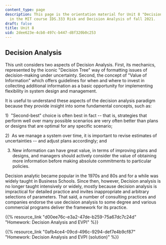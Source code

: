 ```yaml
---
content_type: page
description: This page is the orientation material for Unit 8 "Decision Analysis"
  in the MIT course IDS.333 Risk and Decision Analysis of fall 2021.
draft: false
title: Unit 8
uid: 2dee623e-4cb8-497c-b447-d8f320b0c253
---
```

## Decision Analysis

This unit considers two aspects of Decision Analysis. First, its mechanics, represented by the iconic "Decision Tree" way of formatting issues of decision-making under uncertainty. Second, the concept of "Value of Information" which offers guidelines for when and where to invest in collecting additional information as a basic opportunity for implementing flexibility in system design and management.

It is useful to understand these aspects of the decision analysis paradigm because they provide insight into some fundamental concepts, such as:

1)  "Second-best" choice is often best in fact -- that is, strategies that perform well over many possible scenarios are very often better than plans or designs that are optimal for any specific scenario;

2)  As we manage a system over time, it is important to revise estimates of uncertainties -- and adjust plans accordingly; and

3) New information can have great value, in terms of improving plans and designs, and managers should actively consider the value of obtaining more information before making absolute commitments to particular policies.

Decision analytic became popular in the 1970s and 80s and for a while was widely taught in Business Schools. Since then, however, Decision analysis is no longer taught intensively or widely, mostly because decision analysis is impractical for detailed practice and invites inappropriate and arbitrary selections of parameters. That said, a number of consulting practices and companies endorse the use decision analysis to some degree and various commercial programs deliver the framework for its practice.

{{% resource_link "d00ee76c-e3a2-47de-b259-75a67dc7c24d" "Homework: Decision Analysis and EVPI" %}}

{{% resource_link "0afb4ce4-09cd-496c-9294-def7e4b9cf87" "Homework: Decision Analysis and EVPI (solution)" %}}